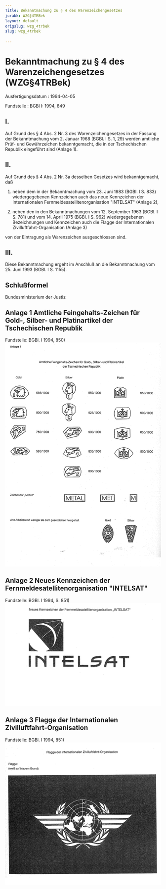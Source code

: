 ```yaml
---
Title: Bekanntmachung zu § 4 des Warenzeichengesetzes
jurabk: WZG§4TRBek
layout: default
origslug: wzg_4trbek
slug: wzg_4trbek

---
```


# Bekanntmachung zu § 4 des Warenzeichengesetzes (WZG§4TRBek)

Ausfertigungsdatum
:   1994-04-05

Fundstelle
:   BGBl I: 1994, 849



## I.

Auf Grund des § 4 Abs. 2 Nr. 3 des Warenzeichengesetzes in der Fassung der Bekanntmachung vom 2. Januar 1968 (BGBl. I S. 1, 29) werden amtliche Prüf- und Gewährzeichen bekanntgemacht, die in der Tschechischen Republik eingeführt sind (Anlage 1).


## II.

Auf Grund des § 4 Abs. 2 Nr. 3a desselben Gesetzes wird bekanntgemacht, daß

1.  neben dem in der Bekanntmachung vom 23. Juni 1983 (BGBl. I S. 833) wiedergegebenen Kennzeichen auch das neue Kennzeichen der Internationalen Fernmeldesatellitenorganisation "INTELSAT" (Anlage 2),


2.  neben den in den Bekanntmachungen vom 12. September 1963 (BGBl. I S. 781) und vom 14. April 1975 (BGBl. I S. 962) wiedergegebenen Bezeichnungen und Kennzeichen auch die Flagge der Internationalen Zivilluftfahrt-Organisation (Anlage 3)



von der Eintragung als Warenzeichen ausgeschlossen sind.


## III.

Diese Bekanntmachung ergeht im Anschluß an die Bekanntmachung vom 25. Juni 1993 (BGBl. I S. 1155).


## Schlußformel

Bundesministerium der Justiz


## Anlage 1 Amtliche Feingehalts-Zeichen für Gold-, Silber- und Platinartikel der Tschechischen Republik

Fundstelle: BGBl. I 1994, 850)
![bgbl1_1994_j0850_0010.jpg](bgbl1_1994_j0850_0010.jpg)

## Anlage 2 Neues Kennzeichen der Fernmeldesatellitenorganisation "INTELSAT"

Fundstelle: BGBl. I 1994, S. 851)
![bgbl1_1994_j0851_0010.jpg](bgbl1_1994_j0851_0010.jpg)

## Anlage 3 Flagge der Internationalen Zivilluftfahrt-Organisation

Fundstelle: BGBl. I 1994, 851)
![bgbl1_1994_j0851_0020.jpg](bgbl1_1994_j0851_0020.jpg)
